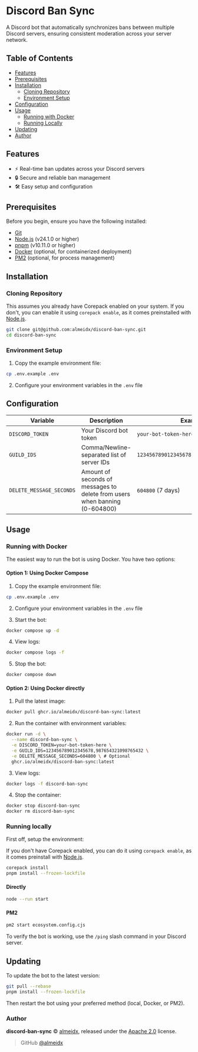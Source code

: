# Discord Ban Sync

A Discord bot that automatically synchronizes bans between multiple Discord servers, ensuring consistent moderation across your server network.

## Table of Contents

- [Features](#features)
- [Prerequisites](#prerequisites)
- [Installation](#installation)
  - [Cloning Repository](#cloning-repository)
  - [Environment Setup](#environment-setup)
- [Configuration](#configuration)
- [Usage](#usage)
  - [Running with Docker](#running-with-docker)
  - [Running Locally](#running-locally)
- [Updating](#updating)
- [Author](#author)

## Features

- ⚡ Real-time ban updates across your Discord servers
- 🔒 Secure and reliable ban management
- 🛠️ Easy setup and configuration

## Prerequisites

Before you begin, ensure you have the following installed:
- [Git]
- [Node.js] (v24.1.0 or higher)
- [pnpm] (v10.11.0 or higher)
- [Docker] (optional, for containerized deployment)
- [PM2] (optional, for process management)

## Installation

### Cloning Repository

This assumes you already have Corepack enabled on your system. If you don't, you can enable it using `corepack enable`,
as it comes preinstalled with [Node.js].

```bash
git clone git@github.com:almeidx/discord-ban-sync.git
cd discord-ban-sync
```

### Environment Setup

1. Copy the example environment file:
```bash
cp .env.example .env
```

2. Configure your environment variables in the `.env` file
## Configuration

| Variable                 | Description                                                                | Example                                 | Required |
|--------------------------|----------------------------------------------------------------------------|-----------------------------------------|----------|
| `DISCORD_TOKEN`          | Your Discord bot token                                                     | `your-bot-token-here`                   | Yes      |
| `GUILD_IDS`              | Comma/Newline-separated list of server IDs                                 | `123456789012345678,123456789012345678` | Yes      |
| `DELETE_MESSAGE_SECONDS` | Amount of seconds of messages to delete from users when banning (0-604800) | `604800` (7 days)                       | No       |

## Usage

### Running with Docker

The easiest way to run the bot is using Docker. You have two options:

#### Option 1: Using Docker Compose

1. Copy the example environment file:
```bash
cp .env.example .env
```

2. Configure your environment variables in the `.env` file

3. Start the bot:
```bash
docker compose up -d
```

4. View logs:
```bash
docker compose logs -f
```

5. Stop the bot:
```bash
docker compose down
```

#### Option 2: Using Docker directly

1. Pull the latest image:
```bash
docker pull ghcr.io/almeidx/discord-ban-sync:latest
```

2. Run the container with environment variables:
```bash
docker run -d \
  --name discord-ban-sync \
  -e DISCORD_TOKEN=your-bot-token-here \
  -e GUILD_IDS=123456789012345678,987654321098765432 \
  -e DELETE_MESSAGE_SECONDS=604800 \ # Optional
  ghcr.io/almeidx/discord-ban-sync:latest
```

3. View logs:
```bash
docker logs -f discord-ban-sync
```

4. Stop the container:
```bash
docker stop discord-ban-sync
docker rm discord-ban-sync
```

### Running locally

First off, setup the environment:

If you don't have Corepack enabled, you can do it using `corepack enable`, as it comes preinstall with [Node.js].

```bash
corepack install
pnpm install --frozen-lockfile
```

#### Directly

```bash
node --run start
```

#### PM2

```bash
pm2 start ecosystem.config.cjs
```

To verify the bot is working, use the `/ping` slash command in your Discord server.

## Updating

To update the bot to the latest version:

```bash
git pull --rebase
pnpm install --frozen-lockfile
```

Then restart the bot using your preferred method (local, Docker, or PM2).

### Author

**discord-ban-sync** © [almeidx], released under the [Apache 2.0] license.

> GitHub [@almeidx]

[git]: https://git-scm.com/
[node.js]: https://nodejs.org
[pnpm]: https://pnpm.io/
[docker]: https://www.docker.com/
[pm2]: https://pm2.keymetrics.io/
[apache 2.0]: https://github.com/almeidx/discord-ban-sync/blob/main/LICENSE
[almeidx]: https://almeidx.dev
[@almeidx]: https://github.com/almeidx
[running the bot locally]: #running-the-bot-locally
